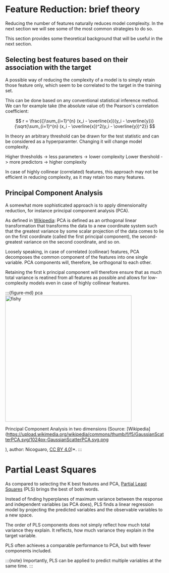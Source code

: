 # Feature Reduction: brief theory

Reducing the number of features naturally reduces model complexity.
In the next section we will see some of the most common strategies to do so.

This section provides some theoretical background that will be useful in the next section.

## Selecting best features based on their association with the target

A possible way of reducing the complexity of a model
is to simply retain those feature only, which seem to be correlated to the target in
the training set.

This can be done based on any conventional statistical inference method.
We can for example take (the absolute value of)
the Pearson's correlation coefficient:

$$
r = \frac{{}\sum_{i=1}^{n} (x_i - \overline{x})(y_i - \overline{y})}
{\sqrt{\sum_{i=1}^{n} (x_i - \overline{x})^2(y_i - \overline{y})^2}}
$$

In theory an arbitrary threshold can be drawn for the test statistic and
can be considered as a hyperparamter.
Changing it will change model complexity.

Higher thresholds -> less parameters -> lower complexity
Lower thershold -> more predictors -> higher complexity

In case of highly collinear (correlated) features, this approach may not be efficient in reducing
complexity, as it may retain too many features.

## Principal Component Analysis

A somewhat more sophisticated approach is to apply dimensionality reduction,
for instance principal component analysis (PCA).

As defined in [Wikipedia](https://en.wikipedia.org/wiki/Principal_component_analysis): PCA is defined as an orthogonal linear transformation that transforms
the data to a new coordinate system such that the greatest variance
by some scalar projection of the data comes to lie on the first coordinate
(called the first principal component),
the second-greatest variance on the second coordinate, and so on.

Loosely speaking, in case of correlated (collinear) features, PCA decomposes
the common component of the features into one single variable. PCA components will, therefore,
be orthogonal to each other.

Retaining the first k principal component will therefore ensure that as much
total variance is reatined from all features as possible and allows for low-complexity
models even in case of highly collinear features.

:::{figure-md} pca
<img src="https://upload.wikimedia.org/wikipedia/commons/thumb/f/f5/GaussianScatterPCA.svg/1024px-GaussianScatterPCA.svg.png" alt="fishy" width="400px">

Principal Component Analysis in two dimensions (Source: [Wikipedia](https://upload.wikimedia.org/wikipedia/commons/thumb/f/f5/GaussianScatterPCA.svg/1024px-GaussianScatterPCA.svg.png

), author: Nicoguaro, [CC BY 4.0](https://creativecommons.org/licenses/by/4.0/))*.
:::

# Partial Least Squares

As compared to selecting the K best features and PCA,
[Partial Least Squares](https://en.wikipedia.org/wiki/Partial_least_squares_regression) (PLS) brings the best of both words.

Instead of finding hyperplanes of maximum variance between the response
and independent variables (as PCA does),
PLS finds a linear regression model by projecting the predicted
variables and the observable variables to a new space. 

The order of PLS components does not simply reflect how much total variance they explain.
It reflects, how much variance they explain in the target variable.

PLS often achieves a comparable performance to PCA, but with fewer components included. 

:::{note}
Importantly, PLS can be applied to predict multiple variables at the same time.
:::





